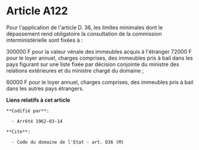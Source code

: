 # Article A122

Pour l'application de l'article D. 36, les limites minimales dont le dépassement rend obligatoire la consultation de la
commission interministérielle sont fixées à :

300000 F pour la valeur vénale des immeubles acquis à l'étranger    72000 F pour le loyer annuel, charges comprises, des
immeubles pris à bail dans les pays figurant sur une liste fixée par décision conjointe du ministre des relations extérieures
et du ministre chargé du domaine ;

60000 F pour le loyer annuel, charges comprises, des immeubles pris à bail dans les autres pays étrangers.

**Liens relatifs à cet article**

	**Codifié par**:

	  - Arrêté 1962-03-14

	**Cite**:

	  - Code du domaine de l'Etat - art. D36 (M)
